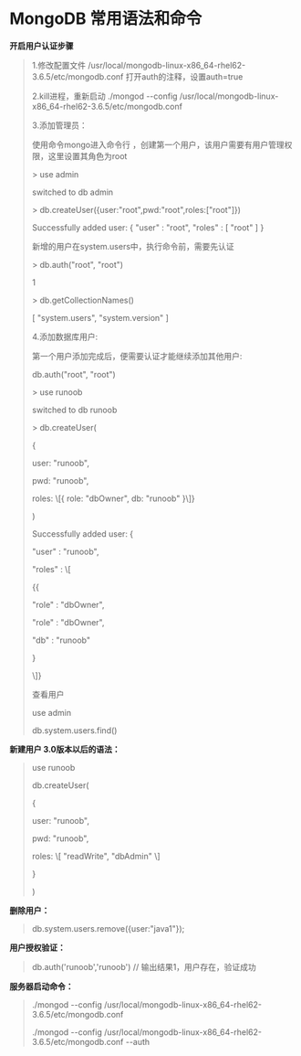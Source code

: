 # MongoDB 常用语法和命令

**开启用户认证步骤**

> 1.修改配置文件 /usr/local/mongodb-linux-x86\_64-rhel62-3.6.5/etc/mongodb.conf 打开auth的注释，设置auth=true
>
> 2.kill进程，重新启动 ./mongod --config /usr/local/mongodb-linux-x86\_64-rhel62-3.6.5/etc/mongodb.conf
>
> 3.添加管理员：
>
> 使用命令mongo进入命令行 ，创建第一个用户，该用户需要有用户管理权限，这里设置其角色为root
>
> &gt; use admin
>
> switched to db admin
>
> &gt; db.createUser\({user:"root",pwd:"root",roles:\["root"\]}\)
>
> Successfully added user: { "user" : "root", "roles" : \[ "root" \] }
>
> 新增的用户在system.users中，执行命令前，需要先认证
>
> &gt; db.auth\("root", "root"\)
>
> 1
>
> &gt; db.getCollectionNames\(\)
>
> \[ "system.users", "system.version" \]
>
> 4.添加数据库用户:
>
> 第一个用户添加完成后，便需要认证才能继续添加其他用户:
>
> db.auth\("root", "root"\)
>
> &gt; use runoob
>
> switched to db runoob
>
> &gt; db.createUser\(
>
> {
>
> user: "runoob",
>
> pwd:  "runoob",
>
> roles: \\[{ role: "dbOwner", db: "runoob" }\\]}
>
> \)
>
> Successfully added user: {
>
> "user" : "runoob",
>
> "roles" : \\[
>
> {{
>
> "role" : "dbOwner",
>
>  "role" : "dbOwner",
>
> "db" : "runoob"
>
> }
>
> \\]}
>
> 查看用户
>
> use admin
>
> db.system.users.find\(\)

**新建用户 3.0版本以后的语法：**

> use runoob
>
> db.createUser\(
>
> {
>
> user: "runoob",
>
> pwd:  "runoob",
>
> roles: \\[ "readWrite", "dbAdmin" \\]
>
> }
>
> \)

**删除用户：**

> db.system.users.remove\({user:"java1"}\);

**用户授权验证：**

> db.auth\('runoob','runoob'\)  //  输出结果1，用户存在，验证成功

**服务器启动命令：**

> ./mongod --config /usr/local/mongodb-linux-x86\_64-rhel62-3.6.5/etc/mongodb.conf
>
> ./mongod --config /usr/local/mongodb-linux-x86\_64-rhel62-3.6.5/etc/mongodb.conf --auth



